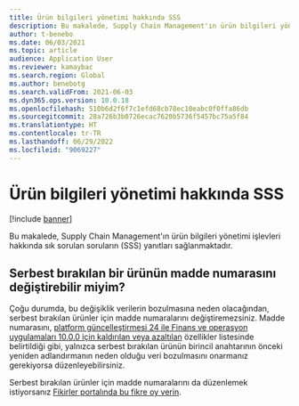 ```yaml
---
title: Ürün bilgileri yönetimi hakkında SSS
description: Bu makalede, Supply Chain Management'ın ürün bilgileri yönetimi işlevleri hakkında sık sorulan soruların (SSS) yanıtları sağlanmaktadır.
author: t-benebo
ms.date: 06/03/2021
ms.topic: article
audience: Application User
ms.reviewer: kamaybac
ms.search.region: Global
ms.author: benebotg
ms.search.validFrom: 2021-06-03
ms.dyn365.ops.version: 10.0.18
ms.openlocfilehash: 510b6d2f6f7c1efd68cb78ec10eabc0f0ffa86db
ms.sourcegitcommit: 28a726b3b0726ecac7620b5736f5457bc75a5f84
ms.translationtype: HT
ms.contentlocale: tr-TR
ms.lasthandoff: 06/29/2022
ms.locfileid: "9069227"
---
```

# <a name="product-information-management-faq"></a>Ürün bilgileri yönetimi hakkında SSS

[!include [banner](../includes/banner.md)]

Bu makalede, Supply Chain Management'ın ürün bilgileri yönetimi işlevleri hakkında sık sorulan soruların (SSS) yanıtları sağlanmaktadır.

## <a name="can-i-change-the-item-number-of-a-released-product"></a>Serbest bırakılan bir ürünün madde numarasını değiştirebilir miyim?

Çoğu durumda, bu değişiklik verilerin bozulmasına neden olacağından, serbest bırakılan ürünler için madde numaralarını değiştiremezsiniz. Madde numarasını, [platform güncelleştirmesi 24 ile Finans ve operasyon uygulamaları 10.0.0 için kaldırılan veya azaltılan](../../fin-ops-core/dev-itpro/migration-upgrade/deprecated-features.md#finance-and-operations-1000-with-platform-update-24) özellikler listesinde belirtildiği gibi, yalnızca serbest bırakılan ürünün birincil anahtarının önceki yeniden adlandırmanın neden olduğu veri bozulmasını onarmanız gerekiyorsa düzenleyebilirsiniz.

Serbest bırakılan ürünler için madde numaralarını da düzenlemek istiyorsanız [Fikirler portalında bu fikre oy verin](https://experience.dynamics.com/ideas/idea/?ideaid=660fcb15-875d-ea11-b698-0003ff68bc25).


